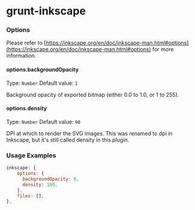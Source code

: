# grunt-inkscape

### Options

Please refer to [https://inkscape.org/en/doc/inkscape-man.html#options](https://inkscape.org/en/doc/inkscape-man.html#options) for more information.

#### options.backgroundOpacity
Type: `Number`
Default value: `1`

Background opacity of exported bitmap (either 0.0 to 1.0, or 1 to 255).

#### options.density
Type: `Number`
Default value: `90`

DPI at which to render the SVG images.
This was renamed to dpi in Inkscape, but it's still called density in this plugin.

### Usage Examples

```js
inkscape: {
    options: {
      backgroundOpacity: 0,
      density: 180,
    },
    files: [],
},
```
